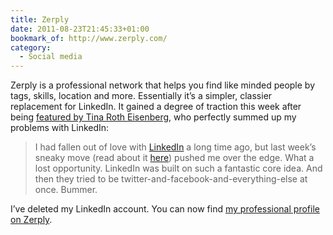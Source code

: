 ```yaml
---
title: Zerply
date: 2011-08-23T21:45:33+01:00
bookmark_of: http://www.zerply.com/
category:
  - Social media
---
```

Zerply is a professional network that helps you find like minded people by tags, skills, location and more. Essentially it’s a simpler, classier replacement for LinkedIn. It gained a degree of traction this week after being [featured by Tina Roth Eisenberg][1], who perfectly summed up my problems with LinkedIn:

> I had fallen out of love with [LinkedIn][2] a long time ago, but last week’s sneaky move (read about it [here][3]) pushed me over the edge. What a lost opportunity. LinkedIn was built on such a fantastic core idea. And then they tried to be twitter-and-facebook-and-everything-else at once. Bummer.

I’ve deleted my LinkedIn account. You can now find [my professional profile on Zerply][4].

[1]: https://www.swiss-miss.com/2011/08/zerply.html
[2]: https://www.linkedin.com
[3]: https://gadgetwise.blogs.nytimes.com/2011/08/17/linkedins-social-ad-misstep/
[4]: https://zerply.com/profile/paulrobertlloyd/

